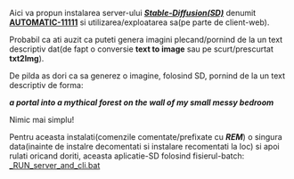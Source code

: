Aici va propun instalarea server-ului [***Stable-Diffusion(SD)***](https://github.com/AUTOMATIC1111/stable-diffusion-webui/) denumit [**AUTOMATIC-11111**](https://github.com/AUTOMATIC1111/stable-diffusion-webui/) si utilizarea/exploatarea sa(pe parte de client-web).

Probabil ca ati auzit ca puteti genera imagini plecand/pornind de la un text descriptiv dat(de fapt o conversie **text to image** sau pe scurt/prescurtat **txt2Img**).

De pilda as dori ca sa generez o imagine, folosind SD, pornind de la un text descriptiv de forma:

  ***a portal into a mythical forest on the wall of my small messy bedroom***

Nimic mai simplu!

Pentru aceasta instalati(comenzile comentate/prefixate cu ***REM***) o singura data(inainte de instalre decomentati si instalare recomentati la loc) si apoi rulati oricand doriti, aceasta aplicatie-SD folosind fisierul-batch: [_RUN_server_and_cli.bat](https://github.com/stefanache/MFP-ANAF-RO/blob/main/python/SD/_RUN_server_and_cli.bat)

